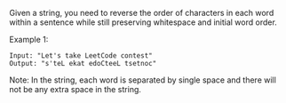 Given a string, you need to reverse the order of characters in each word within a sentence while still preserving whitespace and initial word order.

Example 1:

~~~
Input: "Let's take LeetCode contest"
Output: "s'teL ekat edoCteeL tsetnoc"
~~~

Note: In the string, each word is separated by single space and there will not be any extra space in the string.
